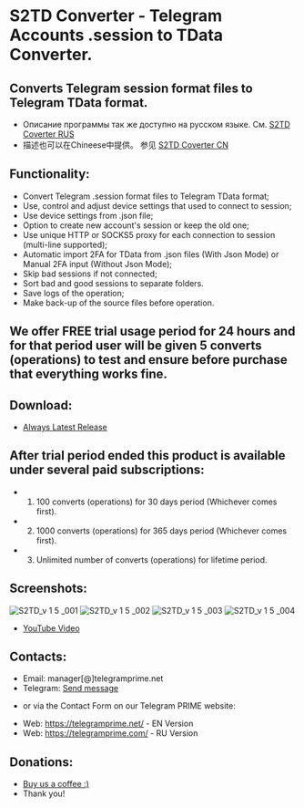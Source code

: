 # S2TD Converter - Telegram Accounts .session to TData Converter.
## Converts Telegram session format files to Telegram TData format.
 
 * Описание программы так же доступно на русском языке. См. [S2TD Coverter RUS](https://github.com/telegram-prime/Telegram-Session-to-TData-Converter-RU/)
 * 描述也可以在Chineese中提供。 参见 [S2TD Coverter CN](https://github.com/telegram-prime/Telegram-Session-to-TData-Converter-CN)


## Functionality:
 - Convert Telegram .session format files to Telegram TData format;
 - Use, control and adjust device settings that used to connect to session;
 - Use device settings from .json file;
 - Option to create new account's session or keep the old one;
 - Use unique HTTP or SOCKS5 proxy for each connection to session (multi-line supported);
 - Automatic import 2FA for TData from .json files (With Json Mode) or Manual 2FA input (Without Json Mode);
 - Skip bad sessions if not connected;
 - Sort bad and good sessions to separate folders.
 - Save logs of the operation;
 - Make back-up of the source files before operation.


## We offer FREE trial usage period for 24 hours and for that period user will be given 5 converts (operations) to test and ensure before purchase that everything works fine. 

## Download:
 - [Always Latest Release](https://github.com/telegram-prime/Telegram-Session-to-TData-Converter/releases/latest)


## After trial period ended this product is available under several paid subscriptions: 
- 1.  100  converts (operations) for 30 days period (Whichever comes first).
- 2.  1000 converts (operations) for 365 days period (Whichever comes first).
- 3.  Unlimited number of converts (operations) for lifetime period.


## Screenshots:

![S2TD_v 1 5 _001](https://github.com/telegram-prime/Telegram-Session-to-TData-Converter/assets/94137664/80492234-eac2-4869-a023-cd7f8a272294) ![S2TD_v 1 5 _002](https://github.com/telegram-prime/Telegram-Session-to-TData-Converter/assets/94137664/f2cebb7e-f3b3-49a6-b928-0ee3d6cf3ea2)
![S2TD_v 1 5 _003](https://github.com/telegram-prime/Telegram-Session-to-TData-Converter/assets/94137664/f2ed446d-7de0-4da2-a1ff-7f89fb4ae431) ![S2TD_v 1 5 _004](https://github.com/telegram-prime/Telegram-Session-to-TData-Converter/assets/94137664/9fd7d9bf-0892-44e1-bfa5-8e0463f215ad)



- [YouTube Video](https://youtu.be/_U3eIo_22J0)


##  Contacts:
- Email: manager[@]telegramprime.net
- Telegram: [Send message](https://telegramprime.com/telegram-contact)

* or via the Contact Form on our Telegram PRIME website:
- Wеb: https://telegramprime.net/ - EN Version
- Wеb: https://telegramprime.com/ - RU Version


## Donations:
* [Buy us a coffee :)](https://commerce.coinbase.com/checkout/a0495346-539e-48df-9b43-880a3b93dc8b)
* Thank you!




